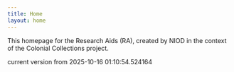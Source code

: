 ```yaml
---
title: Home
layout: home
---
```


This homepage for the Research Aids (RA), created by NIOD in the context of the Colonial Collections project. 


current version from 2025-10-16 01:10:54.524164